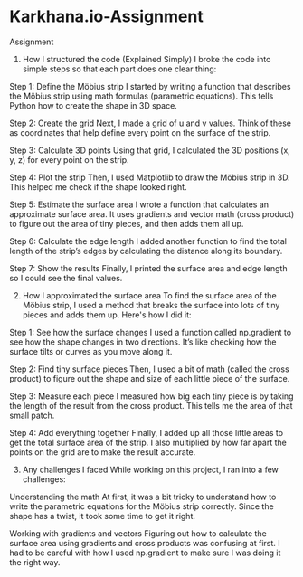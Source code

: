 # Karkhana.io-Assignment
Assignment

1. How I structured the code (Explained Simply)
I broke the code into simple steps so that each part does one clear thing:

Step 1: Define the Möbius strip
I started by writing a function that describes the Möbius strip using math formulas (parametric equations). This tells Python how to create the shape in 3D space.

Step 2: Create the grid
Next, I made a grid of u and v values. Think of these as coordinates that help define every point on the surface of the strip.

Step 3: Calculate 3D points
Using that grid, I calculated the 3D positions (x, y, z) for every point on the strip.

Step 4: Plot the strip
Then, I used Matplotlib to draw the Möbius strip in 3D. This helped me check if the shape looked right.

Step 5: Estimate the surface area
I wrote a function that calculates an approximate surface area. It uses gradients and vector math (cross product) to figure out the area of tiny pieces, and then adds them all up.

Step 6: Calculate the edge length
I added another function to find the total length of the strip’s edges by calculating the distance along its boundary.

Step 7: Show the results
Finally, I printed the surface area and edge length so I could see the final values.




2. How I approximated the surface area
To find the surface area of the Möbius strip, I used a method that breaks the surface into lots of tiny pieces and adds them up. Here's how I did it:

Step 1: See how the surface changes
I used a function called np.gradient to see how the shape changes in two directions. It’s like checking how the surface tilts or curves as you move along it.

Step 2: Find tiny surface pieces
Then, I used a bit of math (called the cross product) to figure out the shape and size of each little piece of the surface.

Step 3: Measure each piece
I measured how big each tiny piece is by taking the length of the result from the cross product. This tells me the area of that small patch.

Step 4: Add everything together
Finally, I added up all those little areas to get the total surface area of the strip. I also multiplied by how far apart the points on the grid are to make the result accurate.



3. Any challenges I faced
While working on this project, I ran into a few challenges:

Understanding the math
At first, it was a bit tricky to understand how to write the parametric equations for the Möbius strip correctly. Since the shape has a twist, it took some time to get it right.

Working with gradients and vectors
Figuring out how to calculate the surface area using gradients and cross products was confusing at first. I had to be careful with how I used np.gradient to make sure I was doing it the right way.
